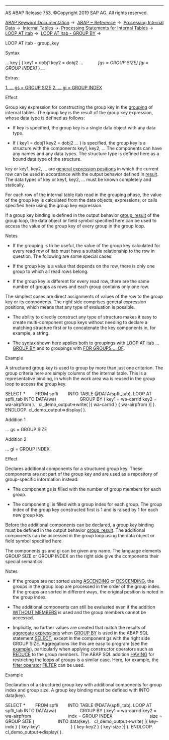   

* * *

AS ABAP Release 753, ©Copyright 2019 SAP AG. All rights reserved.

[ABAP Keyword Documentation](javascript:call_link\('abenabap.htm'\)) →  [ABAP − Reference](javascript:call_link\('abenabap_reference.htm'\)) →  [Processing Internal Data](javascript:call_link\('abenabap_data_working.htm'\)) →  [Internal Tables](javascript:call_link\('abenitab.htm'\)) →  [Processing Statements for Internal Tables](javascript:call_link\('abentable_processing_statements.htm'\)) →  [LOOP AT itab](javascript:call_link\('abaploop_at_itab_variants.htm'\)) →  [LOOP AT itab - GROUP BY](javascript:call_link\('abaploop_at_itab_group_by.htm'\)) → 

LOOP AT itab - group\_key

Syntax

... key *|* ( key1 = dobj1 key2 = dobj2 ...
           *\[*gs = GROUP SIZE*\]* *\[*gi = GROUP INDEX*\]* ) ...

Extras:

[1\. ... gs = GROUP SIZE](#!ABAP_ADDITION_1@1@)
[2\. ... gi = GROUP INDEX](#!ABAP_ADDITION_2@2@)

Effect

Group key expression for constructing the group key in the [grouping](javascript:call_link\('abaploop_at_itab_group_by.htm'\)) of internal tables. The group key is the result of the group key expression, whose data type is defined as follows:

-   If key is specified, the group key is a single data object with any data type.
    
-   If ( key1 = dobj1 key2 = dobj2 ... ) is specified, the group key is a structure with the components key1, key2, ... The components can have any names and any data types. The structure type is defined here as a bound data type of the structure.
    

key or key1, key2, ... are [general expression positions](javascript:call_link\('abengeneral_expr_position_glosry.htm'\) "Glossary Entry") in which the current row can be used in accordance with the output behavior defined in [result](javascript:call_link\('abaploop_at_itab.htm'\)). The data types of key or key1, key2, ... must be known completely and statically.

For each row of the internal table itab read in the grouping phase, the value of the group key is calculated from the data objects, expressions, or calls specified here using the group key expression.

If a group key binding is defined in the output behavior [group\_result](javascript:call_link\('abaploop_at_itab_group_by_binding.htm'\)) of the group loop, the data object or field symbol specified here can be used to access the value of the group key of every group in the group loop.

Notes

-   If the grouping is to be useful, the value of the group key calculated for every read row of itab must have a suitable relationship to the row in question. The following are some special cases:
    

-   If the group key is a value that depends on the row, there is only one group to which all read rows belong.

-   If the group key is different for every read row, there are the same number of groups as rows and each group contains only one row.

The simplest cases are direct assignments of values of the row to the group key or its components. The right side comprises general expression positions, which means that any type of evaluation is possible.

-   The ability to directly construct any type of structure makes it easy to create multi-component group keys without needing to declare a matching structure first or to concatenate the key components in, for example, a string.
    
-   The syntax shown here applies both to groupings with [LOOP AT itab ... GROUP BY](javascript:call_link\('abaploop_at_itab_group_by.htm'\)) and to groupings with [FOR GROUPS ... OF](javascript:call_link\('abenfor_groups_of.htm'\)).
    

Example

A structured group key is used to group by more than just one criterion. The group criteria here are simply columns of the internal table. This is a representative binding, in which the work area wa is reused in the group loop to access the group key.

SELECT \*
       FROM spfli
       INTO TABLE @DATA(spfli\_tab).
LOOP AT spfli\_tab INTO DATA(wa)
                  GROUP BY ( key1 = wa-carrid key2 = wa-airpfrom ).
  cl\_demo\_output=>write( |{ wa-carrid } { wa-airpfrom }| ).
ENDLOOP.
cl\_demo\_output=>display( ).

Addition 1

... gs = GROUP SIZE

Addition 2

... gi = GROUP INDEX

Effect

Declares additional components for a structured group key. These components are not part of the group key and are used as a repository of group-specific information instead:

-   The component gs is filled with the number of group members for each group.
    
-   The component gi is filled with a group index for each group. The group index of the group key constructed first is 1 and is raised by 1 for each new group key.
    

Before the additional components can be declared, a group key binding must be defined in the output behavior [group\_result](javascript:call_link\('abaploop_at_itab_group_by_binding.htm'\)). The additional components can be accessed in the group loop using the data object or field symbol specified here.

The components gs and gi can be given any name. The language elements GROUP SIZE or GROUP INDEX on the right side give the components their special semantics.

Notes

-   If the groups are not sorted using [ASCENDING](javascript:call_link\('abaploop_at_itab_group_by.htm'\)) or [DESCENDING](javascript:call_link\('abaploop_at_itab_group_by.htm'\)), the groups in the group loop are processed in the order of the group index. If the groups are sorted in different ways, the original position is noted in the group index.
    
-   The additional components can still be evaluated even if the addition [WITHOUT MEMBERS](javascript:call_link\('abaploop_at_itab_group_by.htm'\)) is used and the group members cannot be accessed.
    
-   Implicitly, no further values are created that match the results of [aggregate expressions](javascript:call_link\('abenaggregate_expression_glosry.htm'\) "Glossary Entry") when [GROUP BY](javascript:call_link\('abapgroupby_clause.htm'\)) is used in the ABAP SQL statement [SELECT](javascript:call_link\('abapselect.htm'\)), except in the component gs with the right side GROUP SIZE. Aggregations like this are easy to program (see the [example](javascript:call_link\('abenloop_group_by_aggregates_abexa.htm'\))), particularly when applying constructor operators such as [REDUCE](javascript:call_link\('abenconstructor_expression_reduce.htm'\)) to the group members. The ABAP SQL addition [HAVING](javascript:call_link\('abaphaving_clause.htm'\)) for restricting the loops of groups is a similar case. Here, for example, the [filter operator](javascript:call_link\('abenfilter_operator_glosry.htm'\) "Glossary Entry") [FILTER](javascript:call_link\('abenconstructor_expression_filter.htm'\)) can be used.
    

Example

Declaration of a structured group key with additional components for group index and group size. A group key binding must be defined with INTO data(key).

SELECT \*
       FROM spfli
       INTO TABLE @DATA(spfli\_tab).
LOOP AT spfli\_tab INTO DATA(wa)
                  GROUP BY ( key1 = wa-carrid key2 = wa-airpfrom
                             indx = GROUP INDEX
                             size = GROUP SIZE )
                  INTO data(key).
  cl\_demo\_output=>write( |{ key-indx } { key-key1
                        } { key-key2 } { key-size }| ).
ENDLOOP.
cl\_demo\_output=>display( ).